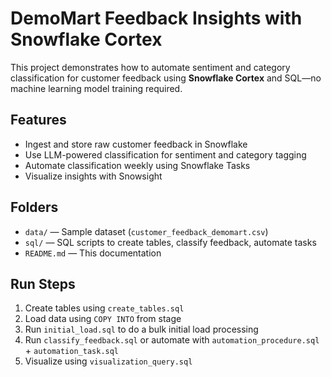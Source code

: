 
# DemoMart Feedback Insights with Snowflake Cortex

This project demonstrates how to automate sentiment and category classification for customer feedback using **Snowflake Cortex** and SQL—no machine learning model training required.

## Features

- Ingest and store raw customer feedback in Snowflake
- Use LLM-powered classification for sentiment and category tagging
- Automate classification weekly using Snowflake Tasks
- Visualize insights with Snowsight

## Folders

- `data/` — Sample dataset (`customer_feedback_demomart.csv`)
- `sql/` — SQL scripts to create tables, classify feedback, automate tasks
- `README.md` — This documentation

## Run Steps

1. Create tables using `create_tables.sql`
2. Load data using `COPY INTO` from stage
3. Run `initial_load.sql` to do a bulk initial load processing
4. Run `classify_feedback.sql` or automate with `automation_procedure.sql` + `automation_task.sql`
5. Visualize using `visualization_query.sql`

